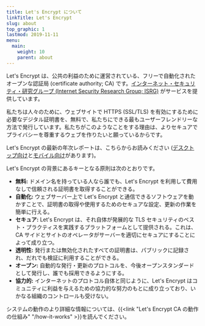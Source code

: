 ```yaml
---
title: Let's Encrypt について
linkTitle: Let's Encrypt
slug: about
top_graphic: 1
lastmod: 2019-11-11
menu:
  main:
    weight: 10
    parent: about
---
```


Let's Encrypt は、公共の利益のために運営されている、フリーで自動化されたオープンな認証局 (certificate authority; CA) です。[インターネット・セキュリティ・研究グループ (Internet Security Research Group; ISRG)](https://www.abetterinternet.org/) がサービスを提供しています。

私たちは人々のために、ウェブサイトで HTTPS (SSL/TLS) を有効にするために必要なデジタル証明書を、無料で、私たちにできる最もユーザーフレンドリーな方法で発行しています。私たちがこのようなことをする理由は、よりセキュアでプライバシーを尊重するウェブを作りたいと願っているからです。

Let's Encrypt の最新の年次レポートは、こちらからお読みください ([デスクトップ向け](https://abetterinternet.org/documents/2019-ISRG-Annual-Report-Desktop.pdf)と[モバイル向け](https://abetterinternet.org/documents/2019-ISRG-Annual-Report-Mobile.pdf)があります)。

Let's Encrypt の背景にあるキーとなる原則は次のとおりです。

* <strong>無料:</strong> ドメイン名を持っている人なら誰でも、Let's Encrypt を利用して費用なしで信頼される証明書を取得することができる。
* <strong>自動化:</strong> ウェブサーバー上で Let's Encrypt と通信できるソフトウェアを動かすことで、証明書の取得や使用するためのセキュアな設定、更新の作業を簡単に行える。
* <strong>セキュア:</strong> Let's Encrypt は、それ自体が発展的な TLS セキュリティのベスト・プラクティスを実践するプラットフォームとして提供される。これは、CA サイドとサイトのオペレータがサーバーを適切にセキュアにすることによって成り立つ。
* <strong>透明性:</strong> 発行または無効化されたすべての証明書は、パブリックに記録され、だれでも検証に利用することができる。
* <strong>オープン:</strong> 自動的な発行・更新のプロトコルを、今後オープンスタンダードとして発行し、誰でも採用できるようにする。
* <strong>協力的:</strong> インターネットのプロトコル自体と同じように、Let's Encrypt はコミュニティに利益を与えるための協力的な努力のもとに成り立っており、いかなる組織のコントロールも受けない。

システムの動作のより詳細な情報については、{{<link "Let's Encrypt CA の動作の仕組み" "/how-it-works" >}}を読んでください。
